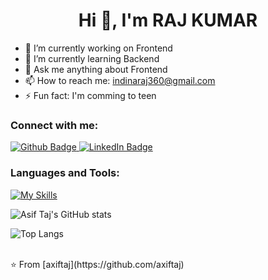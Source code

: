  <h1 align="center">Hi 👋, I'm RAJ KUMAR</h1>

- 🔭 I’m currently working on Frontend
- 🌱 I’m currently learning Backend
- 💬 Ask me anything about Frontend
- 📫 How to reach me: indinaraj360@gmail.com
- ⚡ Fun fact: I'm comming to teen
  
### Connect with me:
<div id="badges">
  <a href="https://github.com/rajsharma404">
    <img src="https://img.shields.io/badge/Github-white?style=for-the-badge&logo=Github&logoColor=black" alt="Github Badge"/>
  </a>
   <a href="https://www.linkedin.com/in/raj-sharma-171a79274/">
    <img src="https://img.shields.io/badge/Linkedin-white?style=for-the-badge&logo=Linkedin&logoColor=black" alt="LinkedIn Badge"/>
  </a>

</div>

### Languages and Tools:
[![My Skills](https://skillicons.dev/icons?i=flutter,dart,firebase,github,git,postman,figma,xd&perline=5)](https://skillicons.dev)

![Asif Taj's GitHub stats](https://github-readme-stats.vercel.app/api?username=axiftaj&show_icons=true&theme=dark)

![Top Langs](https://github-readme-stats.vercel.app/api/top-langs/?username=axiftaj&theme=dark)


<br>
⭐️ From [axiftaj](https://github.com/axiftaj)

